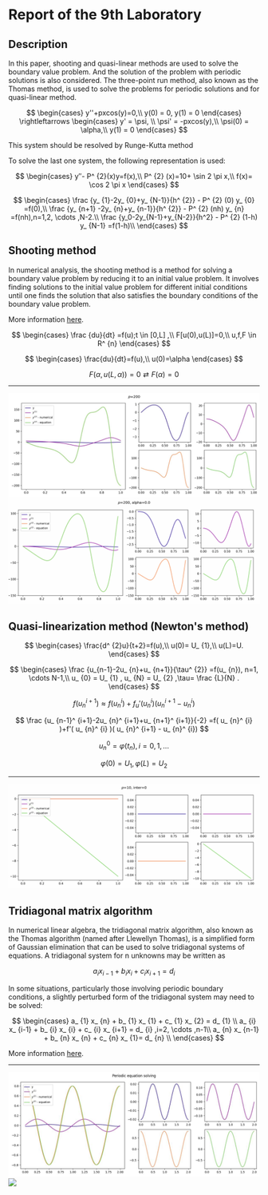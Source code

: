 # Report of the 9th Laboratory

## Description
In this paper, shooting and quasi-linear methods are used to solve the boundary value problem. And the solution of the problem with periodic solutions is also considered. The three-point run method, also known as the Thomas method, is used to solve the problems for periodic solutions and for quasi-linear method.

$$ 
\begin{cases}
y''+pxcos(y)=0,\\
y(0) = 0, y(1) = 0
\end{cases}
\rightleftarrows 
\begin{cases}
y' = \psi, \\
\psi' = -pxcos(y),\\
\psi(0) = \alpha,\\
y(1) = 0
\end{cases}
$$

This system should be resolved by Runge-Kutta method

To solve the last one system, the following representation is used:

$$
\begin{cases}
y″- P^ {2}(x)y=f(x),\\
P^ {2} (x)=10+  \sin  2  \pi x,\\
f(x)= \cos 2 \pi x
\end{cases}
$$

$$
\begin{cases}
 \frac {y_ {1}-2y_ {0}+y_ {N-1}}{h^ {2}} - P^ {2}  (0)  y_ {0}  =f(0),\\
 \frac {y_ {n+1} -2y_ {n}+y_ {n-1}}{h^ {2}} - P^ {2} (nh)  y_ {n}  =f(nh),n=1,2,  \cdots ,N-2.\\
 \frac {y_0-2y_{N-1}+y_{N-2}}{h^2} - P^ {2} (1-h) y_ {N-1}  =f(1-h)\\
\end{cases}
$$

## Shooting method
In numerical analysis, the shooting method is a method for solving a boundary value problem by reducing it to an initial value problem. It involves finding solutions to the initial value problem for different initial conditions until one finds the solution that also satisfies the boundary conditions of the boundary value problem.

More information [here](https://en.wikipedia.org/wiki/Shooting_method).

$$
\begin{cases}
 \frac {du}{dt} =f(u);t  \in [0,L] ,\\
F[u(0),u(L)]=0,\\ 
u,f,F \in R^ {n} 
\end{cases}
$$

$$
\begin{cases}
\frac{du}{dt}=f(u),\\
u(0)=\alpha
\end{cases}
$$

$$ F( \alpha ,u(L, \alpha ))=0 \rightleftarrows F( \alpha )=0$$

---
![](img/shooting/200.jpg)
![](img/shooting/200.gif)

## Quasi-linearization method (Newton's method)

$$
\begin{cases}
\frac{d^ {2}u}{t+2}=f(u),\\
u(0)=  U_ {1},\\
u(L)=U.
\end{cases}
$$

$$
\begin{cases}
  \frac {u_{n-1}-2u_ {n}+u_ {n+1}}{\tau^ {2}}  =f(u_ {n}), n=1,  \cdots  N-1,\\
  u_ {0}  =  U_ {1}  ,  u_ {N}  = U_ {2}  ,\tau=  \frac {L}{N}  .
\end{cases}
$$

$$
f( u_ {n}^ {i+1} ) \approx f( u_ {n}^ {i} )+ f_ {u} '( u_ {n}^ {i} )( u_ {n}^ {i+1} - u_ {n}^ {i} )
$$

$$
\frac {u_ {n-1}^ {i+1}-2u_ {n}^ {i+1}+u_ {n+1}^ {i+1}}{-2} =f( u_ {n}^ {i} )+f'(  u_ {n}^ {i} )( u_ {n}^ {i+1} - u_ {n}^ {i})
$$

$$
u_ {n}^ {0} =  \varphi ( t_ {n} ),i=0,1,...
$$

$$\varphi(0) = U_ {1}, \varphi(L) = U_ {2}$$

---

![](img/quasi/10.gif)

## Tridiagonal matrix algorithm
In numerical linear algebra, the tridiagonal matrix algorithm, also known as the Thomas algorithm (named after Llewellyn Thomas), is a simplified form of Gaussian elimination that can be used to solve tridiagonal systems of equations. A tridiagonal system for n unknowns may be written as

$$
 a_ {i} x_ {i-1} + b_ {i} x_ {i} +  c_ {i} x_ {i+1} = d_ {i} 
$$

In some situations, particularly those involving periodic boundary conditions, a slightly perturbed form of the tridiagonal system may need to be solved:

$$
\begin{cases}
a_ {1} x_ {n} + b_ {1}  x_ {1} + c_ {1} x_ {2} =  d_ {1} \\
a_ {i} x_ {i-1} + b_ {i} x_ {i} + c_ {i} x_ {i+1} = d_ {i} ,i=2, \cdots ,n-1\\
a_ {n} x_ {n-1} + b_ {n}  x_ {n} + c_ {n} x_ {1}=  d_ {n} \\
\end{cases}
$$

More information [here](https://en.wikipedia.org/wiki/Tridiagonal_matrix_algorithm).

---

![](img/period/fig.jpg)
![](img/period/fig.gif)
